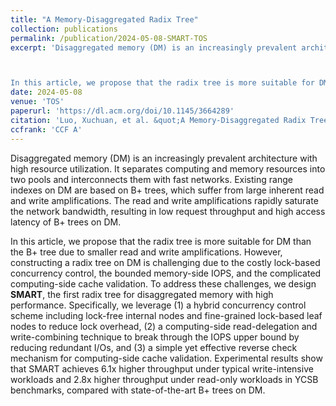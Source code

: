 ```yaml
---
title: "A Memory-Disaggregated Radix Tree"
collection: publications
permalink: /publication/2024-05-08-SMART-TOS
excerpt: 'Disaggregated memory (DM) is an increasingly prevalent architecture with high resource utilization. It separates computing and memory resources into two pools and interconnects them with fast networks. Existing range indexes on DM are based on B+ trees, which suffer from large inherent read and write amplifications. The read and write amplifications rapidly saturate the network bandwidth, resulting in low request throughput and high access latency of B+ trees on DM.



In this article, we propose that the radix tree is more suitable for DM than the B+ tree due to smaller read and write amplifications. However, constructing a radix tree on DM is challenging due to the costly lock-based concurrency control, the bounded memory-side IOPS, and the complicated computing-side cache validation. To address these challenges, we design <strong>SMART</strong>, the first radix tree for disaggregated memory with high performance. Specifically, we leverage (1) a hybrid concurrency control scheme including lock-free internal nodes and fine-grained lock-based leaf nodes to reduce lock overhead, (2) a computing-side read-delegation and write-combining technique to break through the IOPS upper bound by reducing redundant I/Os, and (3) a simple yet effective reverse check mechanism for computing-side cache validation. Experimental results show that SMART achieves 6.1x higher throughput under typical write-intensive workloads and 2.8x higher throughput under read-only workloads in YCSB benchmarks, compared with state-of-the-art B+ trees on DM.'
date: 2024-05-08
venue: 'TOS'
paperurl: 'https://dl.acm.org/doi/10.1145/3664289'
citation: 'Luo, Xuchuan, et al. &quot;A Memory-Disaggregated Radix Tree.&quot; ACM Transactions on Storage (TOS). 2024.'
ccfrank: 'CCF A'
---
```

Disaggregated memory (DM) is an increasingly prevalent architecture with high resource utilization. It separates computing and memory resources into two pools and interconnects them with fast networks. Existing range indexes on DM are based on B+ trees, which suffer from large inherent read and write amplifications. The read and write amplifications rapidly saturate the network bandwidth, resulting in low request throughput and high access latency of B+ trees on DM.



In this article, we propose that the radix tree is more suitable for DM than the B+ tree due to smaller read and write amplifications. However, constructing a radix tree on DM is challenging due to the costly lock-based concurrency control, the bounded memory-side IOPS, and the complicated computing-side cache validation. To address these challenges, we design <strong>SMART</strong>, the first radix tree for disaggregated memory with high performance. Specifically, we leverage (1) a hybrid concurrency control scheme including lock-free internal nodes and fine-grained lock-based leaf nodes to reduce lock overhead, (2) a computing-side read-delegation and write-combining technique to break through the IOPS upper bound by reducing redundant I/Os, and (3) a simple yet effective reverse check mechanism for computing-side cache validation. Experimental results show that SMART achieves 6.1x higher throughput under typical write-intensive workloads and 2.8x higher throughput under read-only workloads in YCSB benchmarks, compared with state-of-the-art B+ trees on DM.
